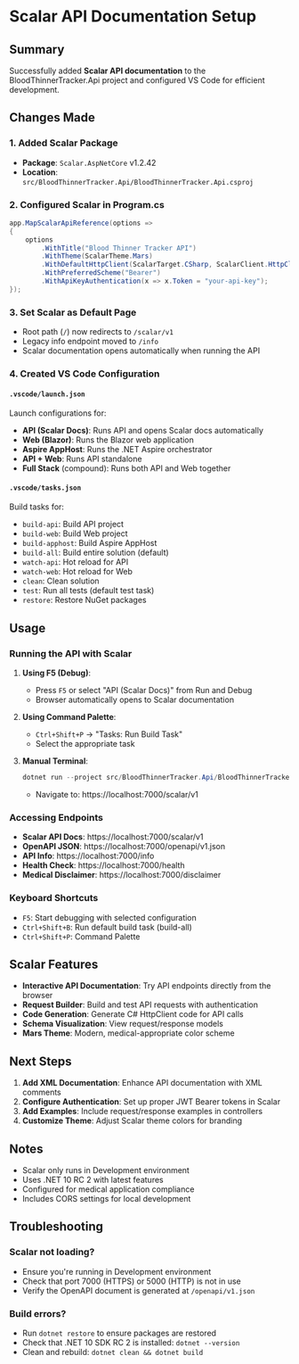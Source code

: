 # Scalar API Documentation Setup

## Summary

Successfully added **Scalar API documentation** to the BloodThinnerTracker.Api project and configured VS Code for efficient development.

## Changes Made

### 1. **Added Scalar Package**
- **Package**: `Scalar.AspNetCore` v1.2.42
- **Location**: `src/BloodThinnerTracker.Api/BloodThinnerTracker.Api.csproj`

### 2. **Configured Scalar in Program.cs**
```csharp
app.MapScalarApiReference(options =>
{
    options
        .WithTitle("Blood Thinner Tracker API")
        .WithTheme(ScalarTheme.Mars)
        .WithDefaultHttpClient(ScalarTarget.CSharp, ScalarClient.HttpClient)
        .WithPreferredScheme("Bearer")
        .WithApiKeyAuthentication(x => x.Token = "your-api-key");
});
```

### 3. **Set Scalar as Default Page**
- Root path (`/`) now redirects to `/scalar/v1`
- Legacy info endpoint moved to `/info`
- Scalar documentation opens automatically when running the API

### 4. **Created VS Code Configuration**

#### `.vscode/launch.json`
Launch configurations for:
- **API (Scalar Docs)**: Runs API and opens Scalar docs automatically
- **Web (Blazor)**: Runs the Blazor web application
- **Aspire AppHost**: Runs the .NET Aspire orchestrator
- **API + Web**: Runs API standalone
- **Full Stack** (compound): Runs both API and Web together

#### `.vscode/tasks.json`
Build tasks for:
- `build-api`: Build API project
- `build-web`: Build Web project
- `build-apphost`: Build Aspire AppHost
- `build-all`: Build entire solution (default)
- `watch-api`: Hot reload for API
- `watch-web`: Hot reload for Web
- `clean`: Clean solution
- `test`: Run all tests (default test task)
- `restore`: Restore NuGet packages

## Usage

### Running the API with Scalar

1. **Using F5 (Debug)**:
   - Press `F5` or select "API (Scalar Docs)" from Run and Debug
   - Browser automatically opens to Scalar documentation

2. **Using Command Palette**:
   - `Ctrl+Shift+P` → "Tasks: Run Build Task"
   - Select the appropriate task

3. **Manual Terminal**:
   ```powershell
   dotnet run --project src/BloodThinnerTracker.Api/BloodThinnerTracker.Api.csproj
   ```
   - Navigate to: https://localhost:7000/scalar/v1

### Accessing Endpoints

- **Scalar API Docs**: https://localhost:7000/scalar/v1
- **OpenAPI JSON**: https://localhost:7000/openapi/v1.json
- **API Info**: https://localhost:7000/info
- **Health Check**: https://localhost:7000/health
- **Medical Disclaimer**: https://localhost:7000/disclaimer

### Keyboard Shortcuts

- `F5`: Start debugging with selected configuration
- `Ctrl+Shift+B`: Run default build task (build-all)
- `Ctrl+Shift+P`: Command Palette

## Scalar Features

- **Interactive API Documentation**: Try API endpoints directly from the browser
- **Request Builder**: Build and test API requests with authentication
- **Code Generation**: Generate C# HttpClient code for API calls
- **Schema Visualization**: View request/response models
- **Mars Theme**: Modern, medical-appropriate color scheme

## Next Steps

1. **Add XML Documentation**: Enhance API documentation with XML comments
2. **Configure Authentication**: Set up proper JWT Bearer tokens in Scalar
3. **Add Examples**: Include request/response examples in controllers
4. **Customize Theme**: Adjust Scalar theme colors for branding

## Notes

- Scalar only runs in Development environment
- Uses .NET 10 RC 2 with latest features
- Configured for medical application compliance
- Includes CORS settings for local development

## Troubleshooting

### Scalar not loading?
- Ensure you're running in Development environment
- Check that port 7000 (HTTPS) or 5000 (HTTP) is not in use
- Verify the OpenAPI document is generated at `/openapi/v1.json`

### Build errors?
- Run `dotnet restore` to ensure packages are restored
- Check that .NET 10 SDK RC 2 is installed: `dotnet --version`
- Clean and rebuild: `dotnet clean && dotnet build`
